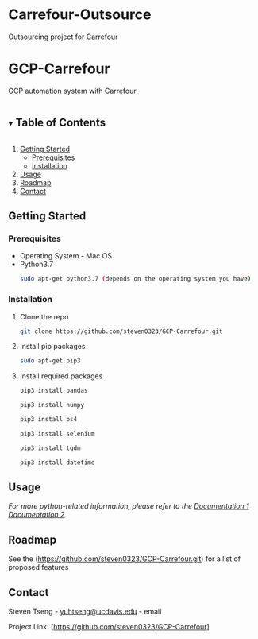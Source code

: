 # Carrefour-Outsource
Outsourcing project for Carrefour
# GCP-Carrefour
GCP automation system with Carrefour



<!-- TABLE OF CONTENTS -->
<details open="open">
  <summary><h2 style="display: inline-block">Table of Contents</h2></summary>
  <ol>
    <li>
      <a href="#getting-started">Getting Started</a>
      <ul>
        <li><a href="#prerequisites">Prerequisites</a></li>
        <li><a href="#installation">Installation</a></li>
      </ul>
    </li>
    <li><a href="#usage">Usage</a></li>
    <li><a href="#roadmap">Roadmap</a></li>
    <li><a href="#contact">Contact</a></li>
  </ol>
</details>




<!-- GETTING STARTED -->
## Getting Started


### Prerequisites
* Operating System - Mac OS
* Python3.7
  ```sh
  sudo apt-get python3.7 (depends on the operating system you have)
  ```

### Installation

1. Clone the repo
   ```sh
   git clone https://github.com/steven0323/GCP-Carrefour.git
   ```
2. Install pip packages
   ```sh
   sudo apt-get pip3
   ```
3. Install required packages
    ```sh
    pip3 install pandas
    ```
    ```sh
    pip3 install numpy
    ```
    ```sh
    pip3 install bs4
    ```
    ```sh
    pip3 install selenium
    ```
    ```sh
    pip3 install tqdm
    ```
    ```sh
    pip3 install datetime
    ```


<!-- USAGE EXAMPLES -->
## Usage

_For more python-related information, please refer to the [Documentation 1](https://selenium-python.readthedocs.io/getting-started.html)_
_[Documentation 2](https://www.crummy.com/software/BeautifulSoup/bs4/doc/)_




<!-- ROADMAP -->
## Roadmap

See the (https://github.com/steven0323/GCP-Carrefour.git) for a list of proposed features 




<!-- CONTACT -->
## Contact

Steven Tseng - yuhtseng@ucdavis.edu - email

Project Link: [https://github.com/steven0323/GCP-Carrefour]


